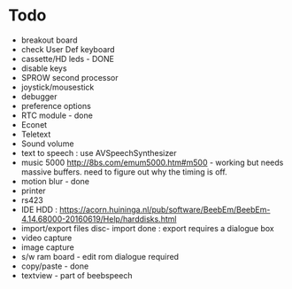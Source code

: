 #  Todo

* breakout board
* check User Def keyboard
* cassette/HD leds - DONE
* disable keys
* SPROW second processor
* joystick/mousestick
* debugger
* preference options
* RTC module - done
* Econet
* Teletext
* Sound volume
* text to speech : use AVSpeechSynthesizer 
* music 5000 http://8bs.com/emum5000.htm#m500 - working but needs massive buffers.  need to figure out why the timing is off.
* motion blur - done
* printer
* rs423
* IDE HDD : https://acorn.huininga.nl/pub/software/BeebEm/BeebEm-4.14.68000-20160619/Help/harddisks.html
* import/export files disc- import done : export requires a dialogue box
* video capture
* image capture
* s/w ram board - edit rom dialogue required
* copy/paste - done
* textview - part of beebspeech
